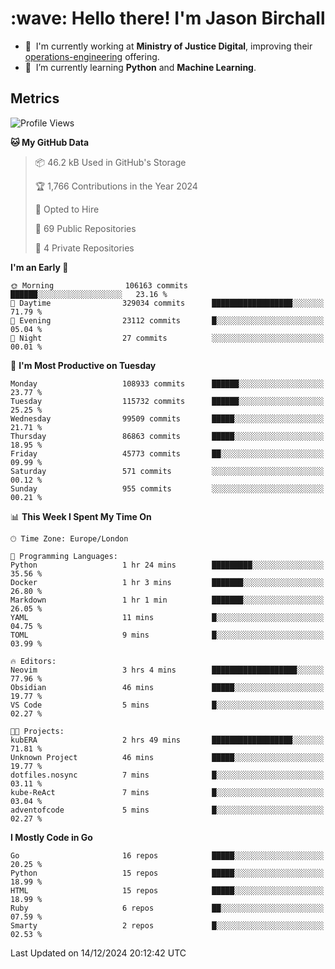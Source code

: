 <h1 align="left" id="jason-title">:wave: Hello there! I'm Jason Birchall</h1>

- :office: &nbsp;I'm currently working at **Ministry of Justice Digital**, improving their [operations-engineering](https://github.com/ministryofjustice/operations-engineering) offering.
- :seedling: &nbsp;I’m currently learning **Python** and **Machine Learning**.

<h2>Metrics</h2>

<!--START_SECTION:waka-->
![Profile Views](http://img.shields.io/badge/Profile%20Views-0-blue)

**🐱 My GitHub Data** 

> 📦 46.2 kB Used in GitHub's Storage 
 > 
> 🏆 1,766 Contributions in the Year 2024
 > 
> 💼 Opted to Hire
 > 
> 📜 69 Public Repositories 
 > 
> 🔑 4 Private Repositories 
 > 
**I'm an Early 🐤** 

```text
🌞 Morning                106163 commits      ██████░░░░░░░░░░░░░░░░░░░   23.16 % 
🌆 Daytime                329034 commits      ██████████████████░░░░░░░   71.79 % 
🌃 Evening                23112 commits       █░░░░░░░░░░░░░░░░░░░░░░░░   05.04 % 
🌙 Night                  27 commits          ░░░░░░░░░░░░░░░░░░░░░░░░░   00.01 % 
```
📅 **I'm Most Productive on Tuesday** 

```text
Monday                   108933 commits      ██████░░░░░░░░░░░░░░░░░░░   23.77 % 
Tuesday                  115732 commits      ██████░░░░░░░░░░░░░░░░░░░   25.25 % 
Wednesday                99509 commits       █████░░░░░░░░░░░░░░░░░░░░   21.71 % 
Thursday                 86863 commits       █████░░░░░░░░░░░░░░░░░░░░   18.95 % 
Friday                   45773 commits       ██░░░░░░░░░░░░░░░░░░░░░░░   09.99 % 
Saturday                 571 commits         ░░░░░░░░░░░░░░░░░░░░░░░░░   00.12 % 
Sunday                   955 commits         ░░░░░░░░░░░░░░░░░░░░░░░░░   00.21 % 
```


📊 **This Week I Spent My Time On** 

```text
🕑︎ Time Zone: Europe/London

💬 Programming Languages: 
Python                   1 hr 24 mins        █████████░░░░░░░░░░░░░░░░   35.56 % 
Docker                   1 hr 3 mins         ███████░░░░░░░░░░░░░░░░░░   26.80 % 
Markdown                 1 hr 1 min          ███████░░░░░░░░░░░░░░░░░░   26.05 % 
YAML                     11 mins             █░░░░░░░░░░░░░░░░░░░░░░░░   04.75 % 
TOML                     9 mins              █░░░░░░░░░░░░░░░░░░░░░░░░   03.99 % 

🔥 Editors: 
Neovim                   3 hrs 4 mins        ███████████████████░░░░░░   77.96 % 
Obsidian                 46 mins             █████░░░░░░░░░░░░░░░░░░░░   19.77 % 
VS Code                  5 mins              █░░░░░░░░░░░░░░░░░░░░░░░░   02.27 % 

🐱‍💻 Projects: 
kubERA                   2 hrs 49 mins       ██████████████████░░░░░░░   71.81 % 
Unknown Project          46 mins             █████░░░░░░░░░░░░░░░░░░░░   19.77 % 
dotfiles.nosync          7 mins              █░░░░░░░░░░░░░░░░░░░░░░░░   03.11 % 
kube-ReAct               7 mins              █░░░░░░░░░░░░░░░░░░░░░░░░   03.04 % 
adventofcode             5 mins              █░░░░░░░░░░░░░░░░░░░░░░░░   02.27 % 
```

**I Mostly Code in Go** 

```text
Go                       16 repos            █████░░░░░░░░░░░░░░░░░░░░   20.25 % 
Python                   15 repos            █████░░░░░░░░░░░░░░░░░░░░   18.99 % 
HTML                     15 repos            █████░░░░░░░░░░░░░░░░░░░░   18.99 % 
Ruby                     6 repos             ██░░░░░░░░░░░░░░░░░░░░░░░   07.59 % 
Smarty                   2 repos             █░░░░░░░░░░░░░░░░░░░░░░░░   02.53 % 
```




 Last Updated on 14/12/2024 20:12:42 UTC
<!--END_SECTION:waka-->

<!-- links -->

[issues page]: https://github.com/jasonBirchall/jasonBirchall/issues "jasonBirchall/issues"
